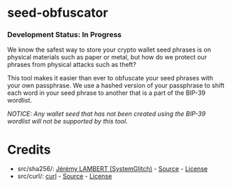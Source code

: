 # seed-obfuscator

### Development Status: **In Progress**

We know the safest way to store your crypto wallet seed phrases is on physical materials such as paper or metal, but how do we protect our phrases from physical attacks such as theft? 

This tool makes it easier than ever to obfuscate your seed phrases with your own passphrase. We use a hashed version of your passphrase to shift each word in your seed phrase to another that is a part of the BIP-39 wordlist.

*NOTICE: Any wallet seed that has not been created using the BIP-39 wordlist will not be supported by this tool.*

# Credits
- src/sha256/: [Jérémy LAMBERT (SystemGlitch)](https://github.com/System-Glitch) - [Source](https://github.com/System-Glitch/SHA256) - [License](https://raw.githubusercontent.com/Ashintosh/seed-obfuscator/main/src/sha256/LICENSE)
- src/curl/: [curl](https://github.com/curl) - [Source](https://github.com/curl/curl) - [License](https://raw.githubusercontent.com/Ashintosh/seed-obfuscator/main/src/curl/LICENSE)
